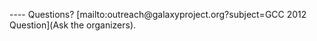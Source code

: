 <br /><br />
<div class='center'>
----
Questions? [mailto:outreach@galaxyproject.org?subject=GCC 2012 Question](Ask the organizers).
</div>
